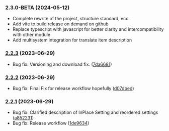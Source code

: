 ### 2.3.0-BETA (2024-05-12)

* Complete rewrite of the project, structure standard, ecc.
* Add vite to build release on demand on github
* Replace typescript with javascript for better clarity and intercompatibility with other module
* Add multisystem integration for translate item description

### [2.2.3](https://github.com/Meneltamar/fvtt-comprehend-languages/compare/v2.2.2...v2.2.3) (2023-06-29)

* Bug fix: Versioning and download fix. ([7da6681](https://github.com/Meneltamar/fvtt-comprehend-languages/commit/7da6681c5a2c06bf738820eba37c797c4a3841c8))

### [2.2.2](https://github.com/Meneltamar/fvtt-comprehend-languages/compare/v2.2.1...v2.2.2) (2023-06-29)

* Bug fix: Final Fix for release workflow hopefully ([d07dbed](https://github.com/Meneltamar/fvtt-comprehend-languages/commit/d07dbedde10a1e538134f4793a2cf85ef3057823))

### [2.2.1](https://github.com/Meneltamar/fvtt-comprehend-languages/compare/v2.2.0...v2.2.1) (2023-06-29)

* Bug fix: Clarified description of InPlace Setting and reordered settings ([a852231](https://github.com/Meneltamar/fvtt-comprehend-languages/commit/a8522310c0d0379a26523ee605cc5ddefb0491b5))
* Bug fix: Release workflow ([1de9634](https://github.com/Meneltamar/fvtt-comprehend-languages/commit/1de9634ca6af605305a7b57ac1735e1a69781e7a))
